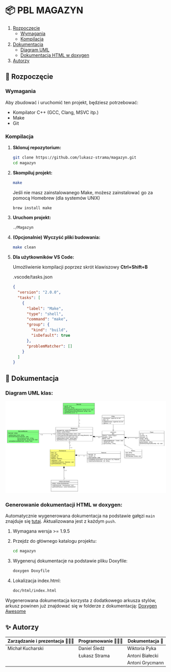 # 📦 PBL MAGAZYN

1. [Rozpoczęcie](#-rozpoczęcie)
   - [Wymagania](#wymagania)
   - [Kompilacja](#kompilacja)
2. [Dokumentacja](#-dokumentacja)
   - [Diagram UML](#diagram-uml-klas)
   - [Dokumentacja HTML w doxygen](#generowanie-dokumentacji-html-w-doxygen)
3. [Autorzy](#-autorzy)

## 🚀 Rozpoczęcie

### Wymagania

Aby zbudować i uruchomić ten projekt, będziesz potrzebować:

- Kompilator C++ (GCC, Clang, MSVC itp.)
- Make
- Git

### Kompilacja

1. **Sklonuj repozytorium:**

   ```sh
   git clone https://github.com/lukasz-strama/magazyn.git
   cd magazyn
   ```

2. **Skompiluj projekt:**

   ```sh
   make
   ```

   Jeśli nie masz zainstalowanego Make, możesz zainstalować go za pomocą Homebrew (dla systemów UNIX)

   ```sh
   brew install make
   ```

3. **Uruchom projekt:**

   ```sh
   ./Magazyn
   ```

4. **(Opcjonalnie) Wyczyść pliki budowania:**

   ```sh
   make clean
   ```

5. **Dla użytkowników VS Code:**

   Umożliwienie kompilacji poprzez skrót klawiszowy **Ctrl+Shift+B**

   .vscode/tasks.json

   ```json
   {
     "version": "2.0.0",
     "tasks": [
       {
         "label": "Make",
         "type": "shell",
         "command": "make",
         "group": {
           "kind": "build",
           "isDefault": true
         },
         "problemMatcher": []
       }
     ]
   }
   ```

## 📃 Dokumentacja

### Diagram UML klas:

![Diagram](doc/diagram_klas.png)

### Generowanie dokumentacji HTML w doxygen:

Automatycznie wygenerowana dokumentacja na podstawie gałęzi `main` znajduje się [tutaj](https://lukasz-strama.github.io/pbl-magazyn/index.html). Aktualizowana jest z każdym `push`.

1. Wymagana wersja >= 1.9.5

2. Przejdz do głównego katalogu projektu:

   ```sh
   cd magazyn
   ```

3. Wygeneruj dokumentacje na podstawie pliku Doxyfile:

   ```sh
   doxygen Doxyfile
   ```

4. Lokalizacja index.html:

   ```sh
   doc/html/index.html
   ```

Wygenerowana dokumentacja korzysta z dodatkowego arkusza stylów, arkusz powinen już znajdować się w folderze z dokumentacją:
[Doxygen Awesome](https://jothepro.github.io/doxygen-awesome-css)

## ✨ Autorzy

| Zarządzanie i prezentacja 👨🏻‍🏫 | Programowanie 🧑🏻‍💻 | Dokumentacja 📄 |
| ---------------------------- | ---------------- | --------------- |
| Michał Kucharski             | Daniel Śledź     | Wiktoria Pyka   |
|                              | Łukasz Strama    | Antoni Białecki |
|                              |                  | Antoni Grycmann |
